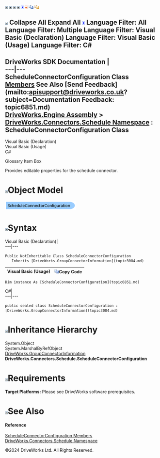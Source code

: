 ![](dotnetimages/collapse.gif) ![](dotnetimages/expand.gif) ![](dotnetimages/collapse.gif) ![](dotnetimages/expand.gif) ![](dotnetimages/drpdown.gif) ![](dotnetimages/drpdown_orange.gif) ![](dotnetimages/copycode.gif) ![](dotnetimages/copycodeHighlight.gif)

![](dotnetimages/collapse.gif) Collapse All Expand All ![](dotnetimages/drpdown.gif) Language Filter: All  Language Filter: Multiple  Language Filter: Visual Basic (Declaration) Language Filter: Visual Basic (Usage) Language Filter: C#  
---  
DriveWorks SDK Documentation  |   
---|---  
ScheduleConnectorConfiguration Class   
[Members](topic6852.md) See Also [Send Feedback](mailto:apisupport@driveworks.co.uk?subject=Documentation Feedback: topic6851.md)  
[DriveWorks.Engine Assembly](topic2156.md) > [DriveWorks.Connectors.Schedule Namespace](topic6848.md) : ScheduleConnectorConfiguration Class  
---  
  
Visual Basic (Declaration)    
Visual Basic (Usage)    
C# 

Glossary Item Box

Provides editable properties for the schedule connector. 

# ![](dotnetimages/collapse.gif)Object Model

![](dotnetdiagramimages/image362.png)

# ![](dotnetimages/collapse.gif)Syntax

Visual Basic (Declaration)|   
---|---  
      
    
    Public NotInheritable Class ScheduleConnectorConfiguration 
       Inherits [DriveWorks.GroupConnectorInformation](topic3084.md)  
  
Visual Basic (Usage)| ![](dotnetimages/copycode.gif)Copy Code  
---|---  
      
    
    Dim instance As [ScheduleConnectorConfiguration](topic6851.md)  
  
C#|   
---|---  
      
    
    public sealed class ScheduleConnectorConfiguration : [DriveWorks.GroupConnectorInformation](topic3084.md)   
  
# ![](dotnetimages/collapse.gif)Inheritance Hierarchy

System.Object  
System.MarshalByRefObject  
[DriveWorks.GroupConnectorInformation](topic3084.md)  
**DriveWorks.Connectors.Schedule.ScheduleConnectorConfiguration**  


# ![](dotnetimages/collapse.gif)Requirements

**Target Platforms:** Please see DriveWorks software prerequisites.

# ![](dotnetimages/collapse.gif)See Also

#### Reference

[ScheduleConnectorConfiguration Members](topic6852.md)   
[DriveWorks.Connectors.Schedule Namespace](topic6848.md)

©2024 DriveWorks Ltd. All Rights Reserved.
